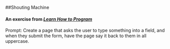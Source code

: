 ##Shouting Machine
#### An exercise from _[Learn How to Program](https://www.learnhowtoprogram.com/introduction-to-programming/javascript-and-jquery/practice-forms)_

Prompt: Create a page that asks the user to type something into a field, and when they submit the form, have the page say it back to them in all uppercase.


